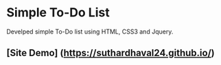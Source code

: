 # Simple To-Do List

Develped simple To-Do list using HTML, CSS3 and Jquery.

## [Site Demo] (https://suthardhaval24.github.io/)

